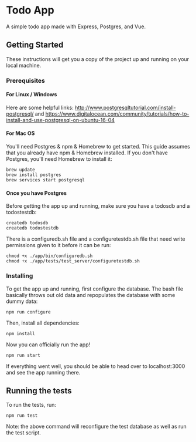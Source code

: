 # Todo App

A simple todo app made with Express, Postgres, and Vue.

## Getting Started

These instructions will get you a copy of the project up and running on your local machine.

### Prerequisites

#### For Linux / Windows
Here are some helpful links:
http://www.postgresqltutorial.com/install-postgresql/
and
https://www.digitalocean.com/community/tutorials/how-to-install-and-use-postgresql-on-ubuntu-16-04

#### For Mac OS
You'll need Postgres & npm & Homebrew to get started. This guide assumes that you already have npm & Homebrew installed. If you don't have Postgres, you'll need Homebrew to install it:

```
brew update
brew install postgres
brew services start postgresql
```

#### Once you have Postgres
Before getting the app up and running, make sure you have a todosdb and a todostestdb:

```
createdb todosdb
createdb todostestdb
```

There is a configuredb.sh file and a configuretestdb.sh file that need write permissions given to it before it can be run:

```
chmod +x ./app/bin/configuredb.sh
chmod +x ./app/tests/test_server/configuretestdb.sh
```

### Installing

To get the app up and running, first configure the database. The bash file basically throws out old data and repopulates the database with some dummy data:

```
npm run configure
```

Then, install all dependencies:

```
npm install
```

Now you can officially run the app!

```
npm run start
```

If everything went well, you should be able to head over to localhost:3000 and see the app running there.

## Running the tests

To run the tests, run:
```
npm run test
```
Note: the above command will reconfigure the test database as well as run the test script.
